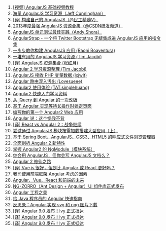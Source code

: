 1. [[视频] AngularJS 基础视频教程](https://weekly.manong.io/bounce?url=http%3A%2F%2Fv.youku.com%2Fv_show%2Fid_XNjE2MzYyNTA4.html&aid=57&nid=4)
1. [海量 AngularJS 学习资源（Jeff Cunningham）](https://weekly.manong.io/bounce?url=https%3A%2F%2Fgithub.com%2Fjmcunningham%2FAngularJS-Learning&aid=144&nid=8)
1. [[译] 构建自己的 AngularJS（@民工精髓V）](https://weekly.manong.io/bounce?url=http%3A%2F%2Fwww.ituring.com.cn%2Farticle%2F39865&aid=177&nid=10)
1. [2013年度最强 AngularJS 资源合集（@CSDN研发频道）](https://weekly.manong.io/bounce?url=http%3A%2F%2Fwww.csdn.net%2Farticle%2F2014-01-03%2F2818005-AngularJS-Google-resource&aid=357&nid=17)
1. [AngularJS 单元测试最佳实践（Andy Shora）](https://weekly.manong.io/bounce?url=http%3A%2F%2Fandyshora.com%2Funit-testing-best-practices-angularjs.html&aid=400&nid=18)
1. [AngularStrap - 一个将 Twitter Bootstrap 无缝集成进 AngularJS 应用的指令集](https://weekly.manong.io/bounce?url=http%3A%2F%2Fmgcrea.github.io%2Fangular-strap%2F&aid=926&nid=27)
1. [一步步教你构建 AngularJS 应用 (Raoni Boaventura)](https://weekly.manong.io/bounce?url=http%3A%2F%2Fwww.toptal.com%2Fangular-js%2Fa-step-by-step-guide-to-your-first-angularjs-app&aid=1061&nid=31)
1. [一堆有用的 AngularJS 学习资源 (Tim Jacobi)](https://weekly.manong.io/bounce?url=https%3A%2F%2Fgithub.com%2Ftimjacobi%2Fangular-education&aid=1463&nid=45)
1. [[译] AngularJS 资源集合 (张红月)](https://weekly.manong.io/bounce?url=http%3A%2F%2Fwww.csdn.net%2Farticle%2F2014-12-10%2F2823058-AngularJS&aid=1722&nid=54)
1. [Angular 2 学习资源整理 (Tim Jacobi)](https://weekly.manong.io/bounce?url=https%3A%2F%2Fgithub.com%2Ftimjacobi%2Fangular2-education&aid=2105&nid=66)
1. [AngularJS 接收 PHP 变量数据 (lxjwlt)](https://weekly.manong.io/bounce?url=http%3A%2F%2Fblog.lxjwlt.com%2Fothers%2F2015%2F06%2F23%2Fangularjs-with-php.html&aid=2736&nid=77)
1. [Angular 路由深入浅出 (Lovesueee)](https://weekly.manong.io/bounce?url=http%3A%2F%2Fdiv.io%2Ftopic%2F1096&aid=2864&nid=79)
1. [Angular2 使用体验 (TAT.simplehuang)](https://weekly.manong.io/bounce?url=http%3A%2F%2Fwww.alloyteam.com%2F2015%2F07%2Fangular2-shi-yong-ti-yan%2F&aid=3129&nid=82)
1. [Angular2 快速入门学习资料](https://weekly.manong.io/bounce?url=http%3A%2F%2Fwww.cnblogs.com%2Fflyingzl%2Farticles%2F4878119.html&aid=3947&nid=91)
1. [从 jQuery 到 Angular 的一次改版](https://weekly.manong.io/bounce?url=http%3A%2F%2Fyalishizhude.github.io%2F2015%2F11%2F13%2Fjquery2angular%2F&aid=4288&nid=95)
1. [基于 Angular 实现等待长操作时锁定页面](https://weekly.manong.io/bounce?url=http%3A%2F%2Fsegmentfault.com%2Fa%2F1190000004343531&aid=5153&nid=104)
1. [编写你的第一个 Angular2 Web 应用](https://weekly.manong.io/bounce?url=https%3A%2F%2Fgithub.com%2Fkittencup%2Fangular2-ama-cn%2Fissues%2F24&aid=5400&nid=107)
1. [Angular 说：这个锅我不背](https://weekly.manong.io/bounce?url=http%3A%2F%2Fyalishizhude.github.io%2F2016%2F05%2F30%2F4angular%2F&aid=6408&nid=120)
1. [[译] React vs Angular 2：战争继续](https://weekly.manong.io/bounce?url=http%3A%2F%2Fjixianqianduan.com%2Farticle-translation%2F2016%2F04%2F07%2Freact-vs-angular2-fight-rages-on.html&aid=6564&nid=122)
1. [尝试通过 AngularJS 模块按需加载搭建大型应用（上）](https://weekly.manong.io/bounce?url=http%3A%2F%2Fyalishizhude.github.io%2F2016%2F07%2F07%2Fangular-large-1%2F&aid=6851&nid=126)
1. [基于 Spring Boot、AngularJS、CSS3、HTML5 的响应式文件浏览管理器](https://weekly.manong.io/bounce?url=http%3A%2F%2Ftoutiao.io%2Fj%2Fiaywaf&aid=7360&nid=133)
1. [全面剖析 Angular 2 新特性](https://weekly.manong.io/bounce?url=https%3A%2F%2Ftoutiao.io%2Fj%2Fh2q6g2&aid=7683&nid=138)
1. [掌握 Angular2 的 NgModule（模块系统）](https://weekly.manong.io/bounce?url=https%3A%2F%2Ftoutiao.io%2Fk%2Fnlc65m&aid=7788&nid=140)
1. [你会用 AngularJS，但你会写 AngularJS 文档么？](https://weekly.manong.io/bounce?url=https%3A%2F%2Ftoutiao.io%2Fk%2F2j2k48&aid=8211&nid=147)
1. [Angular 2 修仙之路](https://weekly.manong.io/bounce?url=https%3A%2F%2Ftoutiao.io%2Fk%2F1owesj&aid=9030&nid=159)
1. [[译] Vue.js 很好，但是比 Angular 或 React 更好吗？](https://weekly.manong.io/bounce?url=https%3A%2F%2Ftoutiao.io%2Fk%2Fu28rq5&aid=10453&nid=179)
1. [我司使用前端框架 Angular 考虑的因素](https://weekly.manong.io/bounce?url=https%3A%2F%2Ftoutiao.io%2Fk%2Fwos0w0&aid=10510&nid=180)
1. [Angular、Vue、React 和前端的未来](https://weekly.manong.io/bounce?url=https%3A%2F%2Ftoutiao.io%2Fk%2Fdjz4v7&aid=10547&nid=180)
1. [NG-ZORRO（Ant Design + Angular）UI 组件库正式发布](https://weekly.manong.io/bounce?url=https%3A%2F%2Ftoutiao.io%2Fk%2Fvxx08j&aid=10620&nid=181)
1. [Angular 工程之美](https://weekly.manong.io/bounce?url=https%3A%2F%2Ftoutiao.io%2Fk%2F2hi1jm&aid=13214&nid=217)
1. [给 Java 程序员的 Angular 快速指南](https://weekly.manong.io/bounce?url=https%3A%2F%2Ftoutiao.io%2Fk%2Fok2jxf&aid=13746&nid=225)
1. [反思录：Angular 实现 svg 和 png 图片下载](https://weekly.manong.io/bounce?url=https%3A%2F%2Ftoutiao.io%2Fk%2F790l3t&aid=16101&nid=260)
1. [[译] Angular 9.0 发布！Ivy 正式抵达](https://weekly.manong.io/bounce?nid=295&aid=18731&url=https%3A%2F%2Ftoutiao.io%2Fk%2F855egv8)
1. [[译] Angular 9.0 发布！Ivy 正式抵达](https://weekly.manong.io/bounce?nid=295&aid=18731&url=https%3A%2F%2Ftoutiao.io%2Fk%2F855egv8)
1. [[译] Angular 9.0 发布！Ivy 正式抵达](https://weekly.manong.io/bounce?nid=295&aid=18731&url=https%3A%2F%2Ftoutiao.io%2Fk%2F855egv8)
